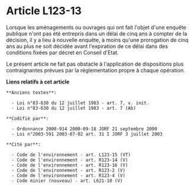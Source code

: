 # Article L123-13

Lorsque les aménagements ou ouvrages qui ont fait l'objet d'une enquête publique n'ont pas été entrepris dans un délai de
cinq ans à compter de la décision, il y a lieu à nouvelle enquête, à moins qu'une prorogation de cinq ans au plus ne soit
décidée avant l'expiration de ce délai dans des conditions fixées par décret en Conseil d'Etat.

Le présent article ne fait pas obstacle à l'application de dispositions plus contraignantes prévues par la réglementation
propre à chaque opération.

**Liens relatifs à cet article**

	**Anciens textes**:

	  - Loi n°83-630 du 12 juillet 1983 - art. 7, v. init.
	  - Loi n°83-630 du 12 juillet 1983 - art. 7 (Ab)

	**Codifié par**:

	  - Ordonnance 2000-914 2000-09-18 JORF 21 septembre 2000
	  - Loi n°2003-591 2003-07-02 art. 31 I JORF 3 juillet 2003

	**Cité par**:

	  - Code de l'environnement - art. L123-15 (VT)
	  - Code de l'environnement - art. R123-14 (V)
	  - Code de l'environnement - art. R123-16 (V)
	  - Code de l'environnement - art. R123-2 (V)
	  - Code de l'environnement - art. R123-4 (V)
	  - Code minier (nouveau) - art. L621-10 (V)
